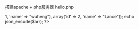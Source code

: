 搭建apache + php服务器
hello.php
<?php
$arr = array(array('id' => 1, 'name' => "wuheng"), array('id' => 2, 'name' => "Lance"));
echo json_encode($arr);
?>

